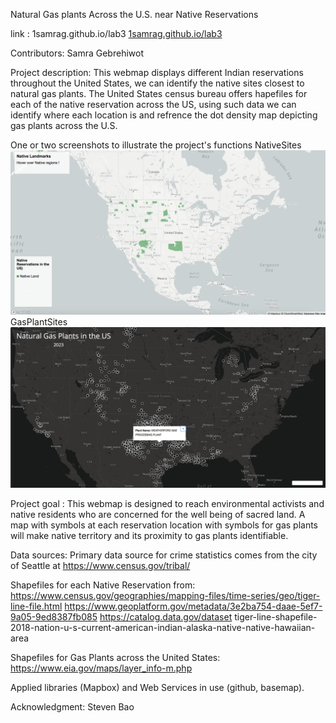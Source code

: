 Natural Gas plants Across the U.S. near Native Reservations

link : 1samrag.github.io/lab3
<a href="https://github.com/1samrag/lab3">1samrag.github.io/lab3</a>


Contributors: Samra Gebrehiwot 

Project description: This webmap displays different Indian reservations throughout the United States, we can identify the native sites closest to natural gas plants. The United States census bureau offers hapefiles for each of the native reservation across the US, using such data we can identify where each location is and refrence the dot density map depicting gas plants across the U.S. 

One or two screenshots to illustrate the project's functions
NativeSites ![](img/NativeLandmarks.png)
GasPlantSites ![](img/GasPlantPoints.png)


Project goal :
This webmap is designed to reach environmental activists and native residents who are concerned for the well being of sacred land. A map with symbols at each reservation location with symbols for gas plants will make native territory and its proximity to gas plants identifiable.


Data sources:
Primary data source for crime statistics comes from the city of Seattle at https://www.census.gov/tribal/

Shapefiles for each Native Reservation from:
https://www.census.gov/geographies/mapping-files/time-series/geo/tiger-line-file.html 
https://www.geoplatform.gov/metadata/3e2ba754-daae-5ef7-9a05-9ed8387fb085
https://catalog.data.gov/dataset tiger-line-shapefile-2018-nation-u-s-current-american-indian-alaska-native-native-hawaiian-area

Shapefiles for Gas Plants across the United States:
https://www.eia.gov/maps/layer_info-m.php 


Applied libraries (Mapbox) and Web Services in use (github, basemap).

Acknowledgment:
Steven Bao